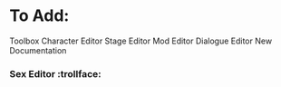 # To Add:
Toolbox
Character Editor
Stage Editor
Mod Editor
Dialogue Editor
New Documentation
### Sex Editor :trollface: